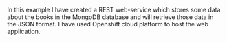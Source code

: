 In this example I have created a REST web-service which stores some data about the books in the MongoDB database and will retrieve those data in the JSON format. I have used Openshift cloud platform to host the web application. 
